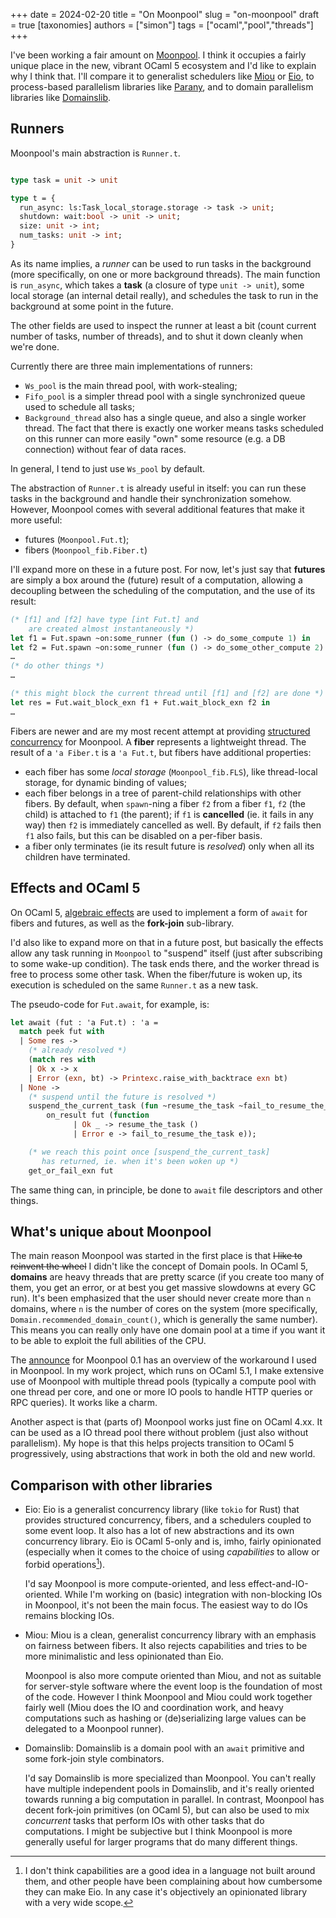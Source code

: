 +++
date = 2024-02-20
title = "On Moonpool"
slug = "on-moonpool"
draft = true
[taxonomies]
authors = ["simon"]
tags = ["ocaml","pool","threads"]
+++

I've been working a fair amount on [Moonpool](https://github.com/c-cube/moonpool).
I think it occupies a fairly unique place in the new, vibrant OCaml 5 ecosystem and
I'd like to explain why I think that. I'll compare it to generalist schedulers like
[Miou](https://github.com/robur-coop/miou) or [Eio](https://github.com/ocaml-multicore/eio),
to process-based parallelism libraries like [Parany](https://github.com/UnixJunkie/parany),
and to domain parallelism libraries
like [Domainslib](https://github.com/ocaml-multicore/domainslib).

<!-- more -->

## Runners

Moonpool's main abstraction is `Runner.t`.

```ocaml

type task = unit -> unit

type t = {
  run_async: ls:Task_local_storage.storage -> task -> unit;
  shutdown: wait:bool -> unit -> unit;
  size: unit -> int;
  num_tasks: unit -> int;
}
```

As its name implies, a _runner_ can be used to run tasks in the background
(more specifically, on one or more background threads).
The main function is `run_async`, which takes a **task** (a closure
of type `unit -> unit`), some local
storage (an internal detail really), and schedules the task to run
in the background at some point in the future.

The other fields are used to inspect the runner at least a bit (count current
number of tasks, number of threads), and to shut it down cleanly when we're done.

Currently there are three main implementations of runners:
- `Ws_pool` is the main thread pool, with work-stealing;
- `Fifo_pool` is a simpler thread pool with a single synchronized queue used
    to schedule all tasks;
- `Background_thread` also has a single queue, and also a single worker thread.
    The fact that there is exactly one worker means tasks scheduled on
    this runner can more easily "own" some resource (e.g. a DB connection)
    without fear of data races.

In general, I tend to just use `Ws_pool` by default.

The abstraction of `Runner.t` is already useful in itself: you
can run these tasks in the background and handle their synchronization somehow.
However, Moonpool comes with several additional features that make it more useful:
- futures (`Moonpool.Fut.t`);
- fibers (`Moonpool_fib.Fiber.t`)

I'll expand more on these in a future post. For now, let's just say that
**futures** are simply a box around the (future) result of a computation, allowing
a decoupling between the scheduling of the computation, and the use of its result:

```ocaml
(* [f1] and [f2] have type [int Fut.t] and
    are created almost instantaneously *)
let f1 = Fut.spawn ~on:some_runner (fun () -> do_some_compute 1) in
let f2 = Fut.spawn ~on:some_runner (fun () -> do_some_other_compute 2) in
…
(* do other things *)
…

(* this might block the current thread until [f1] and [f2] are done *)
let res = Fut.wait_block_exn f1 + Fut.wait_block_exn f2 in
…
```

Fibers are newer and are my most recent attempt at providing
[structured concurrency](https://vorpus.org/blog/notes-on-structured-concurrency-or-go-statement-considered-harmful/) for Moonpool.
A **fiber**  represents a lightweight thread.
The result of a `'a Fiber.t` is a `'a Fut.t`, but fibers have additional properties:
- each fiber has some _local storage_ (`Moonpool_fib.FLS`), like thread-local storage,
    for dynamic binding of values;
- each fiber belongs in a tree of parent-child relationships with other fibers.
    By default, when `spawn`-ning a fiber `f2` from a fiber `f1`, `f2` (the child)
    is attached to `f1` (the parent); if `f1` is **cancelled** (ie. it fails in any
    way) then `f2` is immediately cancelled as well.  By default,
    if `f2` fails then `f1` also fails, but this can be disabled on a per-fiber
    basis.
- a fiber only terminates (ie its result future is _resolved_) only when all
    its children have terminated.

## Effects and OCaml 5

On OCaml 5, [algebraic effects](https://v2.ocaml.org/manual/effects.html) are used
to implement a form of `await` for fibers and futures, as well as
the **fork-join** sub-library.

I'd also like to expand more on that in a future post, but basically
the effects allow any task running in `Moonpool` to "suspend" itself
(just after subscribing to some wake-up condition).
The task ends there, and the worker thread is free to process some other
task.
When the fiber/future is woken up, its execution is scheduled on the same
`Runner.t` as a new task.

The pseudo-code for `Fut.await`, for example, is:

```ocaml
let await (fut : 'a Fut.t) : 'a =
  match peek fut with
  | Some res ->
    (* already resolved *)
    (match res with
    | Ok x -> x
    | Error (exn, bt) -> Printexc.raise_with_backtrace exn bt)
  | None ->
    (* suspend until the future is resolved *)
    suspend_the_current_task (fun ~resume_the_task ~fail_to_resume_the_task ->
        on_result fut (function
              | Ok _ -> resume_the_task ()
              | Error e -> fail_to_resume_the_task e));

    (* we reach this point once [suspend_the_current_task]
       has returned, ie. when it's been woken up *)
    get_or_fail_exn fut
```

The same thing can, in principle, be done to `await` file descriptors
and other things.

## What's unique about Moonpool

The main reason Moonpool was started in the first place is
that ~~I like to reinvent the wheel~~ I didn't like the concept
of Domain pools.
In OCaml 5, **domains** are heavy threads that are pretty scarce
(if you create too many of them, you get an error, or at best
you get massive slowdowns at every GC run).
It's been emphasized that the user should never create more than `n` domains,
where `n` is the number of cores on the system (more specifically,
`Domain.recommended_domain_count()`, which is generally the same number).
This means you can really only have one domain pool at a time if you want it to
be able to exploit the full abilities of the CPU.

The [announce](https://discuss.ocaml.org/t/ann-moonpool-0-1/12387) for
Moonpool 0.1 has an overview of the workaround I used in Moonpool.
In my work project, which runs on OCaml 5.1, I make extensive use of Moonpool
with multiple thread pools (typically a compute pool with one thread per core,
and one or more IO pools to handle HTTP queries or RPC queries).
It works like a charm.

Another aspect is that (parts of) Moonpool works just fine on OCaml 4.xx.
It can be used as a IO thread pool there without problem (just also without
parallelism).
My hope is that this helps projects transition to OCaml 5 progressively,
using abstractions that work in both the old and new world.

## Comparison with other libraries

- Eio: Eio is a generalist concurrency
    library (like `tokio` for Rust) that provides structured concurrency,
    fibers, and a schedulers coupled to some event loop.
    It also has a lot of new abstractions and its own concurrency library.
    Eio is OCaml 5-only and is, imho, fairly opinionated (especially when
    it comes to the choice of using _capabilities_ to allow or forbid
    operations[^1]).

    I'd say Moonpool is more compute-oriented, and less effect-and-IO-oriented.
    While I'm working on (basic) integration with non-blocking IOs in Moonpool,
    it's not been the main focus.
    The easiest way to do IOs remains blocking IOs.

- Miou: Miou is a clean, generalist concurrency library with an emphasis
    on fairness between fibers. It also rejects capabilities and tries to
    be more minimalistic and less opinionated than Eio.

    Moonpool is also more compute oriented than Miou, and not as suitable
    for server-style software where the event loop is the foundation
    of most of the code. However I think Moonpool and Miou could work together
    fairly well (Miou does the IO and coordination work, and heavy computations
    such as hashing or (de)serializing large values can be delegated to
    a Moonpool runner).

- Domainslib: Domainslib is a domain pool with an `await` primitive and some
    fork-join style combinators.

    I'd say Domainslib is more specialized than Moonpool. You can't really have
    multiple independent pools in Domainslib, and it's really oriented towards
    running a big computation in parallel. In contrast, Moonpool has decent
    fork-join primitives (on OCaml 5), but can also be used to mix
    _concurrent_ tasks that perform IOs with other tasks that do
    computations. I might be subjective but I think Moonpool is more generally
    useful for larger programs that do many different things.

[^1]: I don't think capabilities are a good idea in a language not built around them,
    and other people have been complaining about how cumbersome they can
    make Eio. In any case it's objectively an opinionated library with a
    very wide scope.
